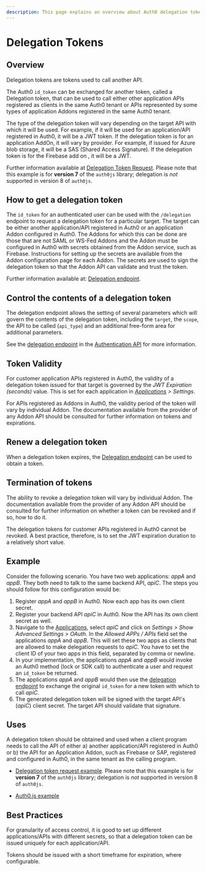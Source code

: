 ```yaml
---
description: This page explains an overview about Auth0 delegation tokens.
---
```


# Delegation Tokens

## Overview

Delegation tokens are tokens used to call another API.

The Auth0 `id_token` can be exchanged for another token, called a Delegation token, that can be used to call either other application APIs registered as clients in the same Auth0 tenant or APIs represented by some types of application Addons registered in the same Auth0 tenant.

The type of the delegation token will vary depending on the target API with which it will be used.  For example, if it will be used for an application/API registered in Auth0, it will be a JWT token.  If the delegation token is for an application AddOn, it will vary by provider.  For example, if issued for Azure blob storage, it will be a SAS (Shared Access Signature).  If the delegation token is for the Firebase add on , it will be a JWT.

Further information available at [Delegation Token Request](/libraries/auth0js/v7#delegation-token-request). Please note that this example is for **version 7** of the `auth0js` library; delegation is *not* supported in version 8 of `auth0js`.

## How to get a delegation token

The `id_token` for an authenticated user can be used with the `/delegation` endpoint to request a delegation token for a particular target.  The target can be either another application/API registered in Auth0 or an application Addon configured in Auth0.  The Addons for which this can be done are those that are not SAML or WS-Fed Addons and the Addon must be configured in Auth0 with secrets obtained from the Addon service, such as Firebase.  Instructions for setting up the secrets are available from the Addon configuration page for each Addon.  The secrets are used to sign the delegation token so that the Addon API can validate and trust the token.

Further information available at:  [Delegation endpoint](/api/authentication#delegation).

## Control the contents of a delegation token

The delegation endpoint allows the setting of several parameters which will govern the contents of the delegation token, including the `target`, the `scope`, the API to be called (`api_type`) and an additional free-form area for additional parameters.

See the [delegation endpoint](/api/authentication#delegation) in the [Authentication API](/api/authentication) for more information.

## Token Validity

For customer application APIs registered in Auth0, the validity of a delegation token issued for that target is governed by the _JWT Expiration (seconds)_ value. This is set for each application in _[Applications](${manage_url}/#/applications) > Settings_.

For APIs registered as Addons in Auth0, the validity period of the token will vary by individual Addon.  The documentation available from the provider of any Addon API should be consulted for further information on tokens and expirations.

## Renew a delegation token

When a delegation token expires, the [Delegation endpoint](/api/authentication#delegation) can be used to obtain a token.

## Termination of tokens

The ability to revoke a delegation token will vary by individual Addon.  The documentation available from the provider of any Addon API should be consulted for further information on whether a token can be revoked and if so, how to do it.

The delegation tokens for customer APIs registered in Auth0 cannot be revoked.  A best practice, therefore, is to set the JWT expiration duration to a relatively short value.

## Example

Consider the following scenario. You have two web applications: _appA_ and _appB_. They both need to talk to the same backend API, _apiC_. The steps you should follow for this configuration would be:

1. Register _appA_ and _appB_ in Auth0. Now each app has its own client secret.
2. Register your backend API _apiC_ in Auth0. Now the API has its own client secret as well.
3. Navigate to the [Applications](${manage_url}/#/applications), select _apiC_ and click on _Settings > Show Advanced Settings > OAuth_. In the _Allowed APPs / APIs_ field set the applications _appA_ and _appB_. This will set these two apps as clients that are allowed to make delegation requests to _apiC_. You have to set the client ID of your two apps in this field, separated by comma or newline.
4. In your implementation, the applications _appA_ and _appB_ would invoke an Auth0 method (lock or SDK call) to authenticate a user and request an `id_token` be returned.
5. The applications _appA_ and _appB_ would then use the [delegation endpoint](/api/authentication#delegation) to exchange the original `id_token` for a new token with which to call _apiC_.
6. The generated delegation token will be signed with the target API's (_apiC_) client secret. The target API should validate that signature.

## Uses

A delegation token should be obtained and used when a client program needs to call the API of either a) another application/API registered in Auth0 or b) the API for an Application Addon, such as Firebase or SAP, registered and configured in Auth0, in the same tenant as the calling program.

* [Delegation token request example](/libraries/auth0js/v7#delegation-token-request). Please note that this example is for **version 7** of the `auth0js` library; delegation is *not* supported in version 8 of `auth0js`.

* [Auth0.js example](/libraries/auth0js#12)

## Best Practices

For granularity of access control, it is good to set up different applications/APIs with different secrets, so that a delegation token can be issued uniquely for each application/API.

Tokens should be issued with a short timeframe for expiration, where configurable.
